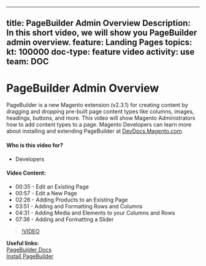 
---
title: PageBuilder Admin Overview
Description: In this short video, we will show you PageBuilder admin overview.
feature: Landing Pages
topics:
kt: 100000
doc-type: feature video
activity: use
team: DOC
---
# PageBuilder Admin Overview

PageBuilder is a new Magento extension (v2.3.1) for creating content by dragging and dropping pre-built page content types like columns, images, headings, buttons, and more. This video will show Magento Administrators how to add content types to a page. Magento Developers can learn more about installing and extending PageBuilder at [DevDocs.Magento.com](https://devdocs.magento.com/page-builder/docs/).

#### Who is this video for?
* Developers

#### Video Content:
* 00:35 - Edit an Existing Page
* 00:57 - Edit a New Page
* 02:26 - Adding Products to an Existing Page
* 03:51 - Adding and Formatting Rows and Columns
* 04:31 - Adding Media and Elements to your Columns and Rows
* 07:36 - Adding and Formatting a Slider

>[!VIDEO](https://video.tv.adobe.com/v/35783)

**Useful links:**
<br/>
[PageBuilder Docs](https://devdocs.magento.com/page-builder/docs/)
<br/>
[Install PageBuilder](https://devdocs.magento.com/page-builder/docs/getting-started/install-pagebuilder.html)
